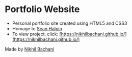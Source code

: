 # Portfolio Website
- Personal portfolio site created using HTML5 and CSS3
- Homage to [Sean Halpin](https://www.seanhalpin.design/)
- To view project, click: [https://nikhilbachani.github.io/](https://nikhilbachani.github.io/)

Made by [Nikhil Bachani](https://www.linkedin.com/in/nikhilbachani/)
